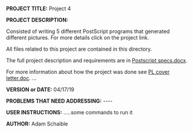 **PROJECT TITLE:** Project 4

**PROJECT DESCRIPTION:**

Consisted of writing 5 different PostScript programs that generated  different pictures. For more details click on the project link.

All files related to this project are contained in this directory.

The full project description and requirements are in [Postscript specs.docx](https://github.com/AdamSchaible/MSU_Denver/blob/master/CS%203210%20Principles%20of%20Prog.%20Languages%20(Spring%202019)/Project%204/Postscript%20specs.docx).

For more information about how the project was done see [PL cover letter.doc](https://github.com/AdamSchaible/MSU_Denver/blob/master/CS%203210%20Principles%20of%20Prog.%20Languages%20(Spring%202019)/Project%204/PL%20cover%20letter.doc).
...

**VERSION or DATE:** 04/17/19

**PROBLEMS THAT NEED ADDRESSING:** ----

**USER INSTRUCTIONS:** 
.....some commands to run it

**AUTHOR:** Adam Schaible
